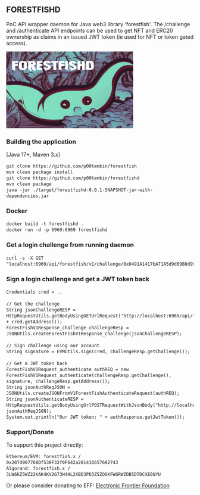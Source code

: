 ## FORESTFISHD

PoC API wrapper daemon for Java web3 library 'forestfish'. The /challenge and /authenticate API endpoints can be used to get NFT and ERC20 ownership as claims in an issued JWT token (ie used for NFT or token gated access).

![alt text](https://github.com/p00temkin/forestfishd/blob/master/img/forestfishd.png?raw=true)

### Building the application

[Java 17+, Maven 3.x]

   ```
   git clone https://github.com/p00temkin/forestfish
   mvn clean package install
   git clone https://github.com/p00temkin/forestfishd
   mvn clean package
   java -jar ./target/forestfishd-0.0.1-SNAPSHOT-jar-with-dependencies.jar
   ```

### Docker

   ```
   docker build -t forestfishd .
   docker run -d -p 6969:6969 forestfishd
   ```

### Get a login challenge from running daemon

   ```
   curl -s -X GET "localhost:6969/api/forestfish/v1/challenge/0x0491A1417bA71A5d9d69B8d99b46ced6F3dd8e9e"
   ```

### Sign a login challenge and get a JWT token back

   ```
 Credentials cred = ..
   
 // Get the challenge
 String jsonChallengeRESP = HttpRequestUtils.getBodyUsingGETUrlRequest("http://localhost:6969/api/forestfish/v1/getchallenge/" + cred.getAddress());
 ForestFishV1Response_challenge challengeResp = JSONUtils.createForestFishV1Response_challenge(jsonChallengeRESP);
 
 // Sign challenge using our account
 String signature = EVMUtils.sign(cred, challengeResp.getChallenge());

 // Get a JWT token back
 ForestFishV1Request_authenticate authREQ = new ForestFishV1Request_authenticate(challengeResp.getChallenge(), signature, challengeResp.getAddress());
 String jsonAuthReqJSON = JSONUtils.createJSONFromV1ForestFishAuthenticateRequest(authREQ);
 String jsonAuthenticateRESP = HttpRequestUtils.getBodyUsingUrlPOSTRequestWithJsonBody("http://localhost:6969/api/forestfish/v1/authenticate", jsonAuthReqJSON);
 System.out.println("Our JWT token: " + authResponse.getJwtToken());
   ```

### Support/Donate

To support this project directly:

   ```
   Ethereum/EVM: forestfish.x / 0x207d907768Df538F32f0F642a281416657692743
   Algorand: forestfish.x / 3LW6KZ5WZ22KAK4KV2G73H4HL2XBD3PD3Z5ZOSKFWGRWZDB5DTDCXE6NYU
   ```

Or please consider donating to EFF:
[Electronic Frontier Foundation](https://supporters.eff.org/donate)
